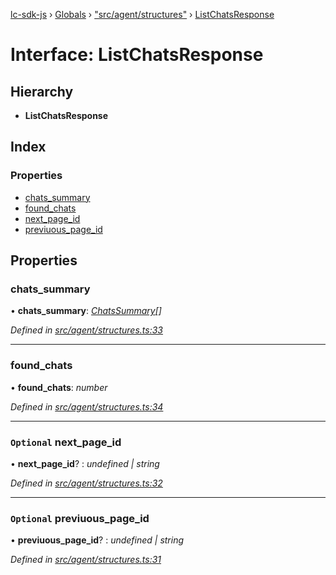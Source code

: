 [lc-sdk-js](../README.md) › [Globals](../globals.md) › ["src/agent/structures"](../modules/_src_agent_structures_.md) › [ListChatsResponse](_src_agent_structures_.listchatsresponse.md)

# Interface: ListChatsResponse

## Hierarchy

* **ListChatsResponse**

## Index

### Properties

* [chats_summary](_src_agent_structures_.listchatsresponse.md#chats_summary)
* [found_chats](_src_agent_structures_.listchatsresponse.md#found_chats)
* [next_page_id](_src_agent_structures_.listchatsresponse.md#optional-next_page_id)
* [previuous_page_id](_src_agent_structures_.listchatsresponse.md#optional-previuous_page_id)

## Properties

###  chats_summary

• **chats_summary**: *[ChatsSummary](_src_objects_index_.chatssummary.md)[]*

*Defined in [src/agent/structures.ts:33](https://github.com/livechat/lc-sdk-js/blob/38eeefe/src/agent/structures.ts#L33)*

___

###  found_chats

• **found_chats**: *number*

*Defined in [src/agent/structures.ts:34](https://github.com/livechat/lc-sdk-js/blob/38eeefe/src/agent/structures.ts#L34)*

___

### `Optional` next_page_id

• **next_page_id**? : *undefined | string*

*Defined in [src/agent/structures.ts:32](https://github.com/livechat/lc-sdk-js/blob/38eeefe/src/agent/structures.ts#L32)*

___

### `Optional` previuous_page_id

• **previuous_page_id**? : *undefined | string*

*Defined in [src/agent/structures.ts:31](https://github.com/livechat/lc-sdk-js/blob/38eeefe/src/agent/structures.ts#L31)*
